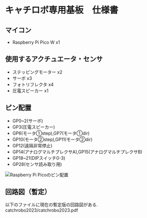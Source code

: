 # キャチロボ専用基板　仕様書
## マイコン
- Raspberry Pi Pico W x1

## 使用するアクチュエータ・センサ
- ステッピングモーター x2
- サーボ x3
- フォトリフレクタ x4
- 圧電スピーカー x1

## ピン配置
- GP0~2(サーボ)
- GP3(圧電スピーカー)
- GP6(モータ①step),GP7(モータ①dir)
- GP10(モータ②step),GP11(モータ②dir)
- GP12(遠隔非常停止)
- GP14(アナログマルチプレクサA),GP15(アナログマルチプレクサB)
- GP18~21(DIPスイッチ0-3)
- GP28(センサ読み取り用)

![Raspberry Pi Picoのピン配置](https://image.itmedia.co.jp/news/articles/2107/23/l_bmepico01.jpg)

## 回路図（暫定）
以下のファイルに現在の暫定版の回路図がある.
catchrobo2023/catchrobo2023.pdf